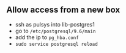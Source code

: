 ## Allow access from a new box
* ssh as pulsys into lib-postgres1
* go to `/etc/postgresql/9.6/main`
* add the ip to `pg_hba.conf`
* `sudo service postgresql reload`

